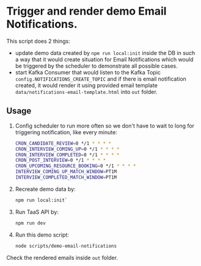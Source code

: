 # Trigger and render demo Email Notifications.

This script does 2 things:

- update demo data created by `npm run local:init` inside the DB in such a way that it would create situation for Email Notifications which would be triggered by the scheduler to demonstrate all possible cases.
- start Kafka Consumer that would listen to the Kafka Topic `config.NOTIFICATIONS_CREATE_TOPIC` and if there is email notification created, it would render it using provided email template `data/notifications-email-template.html` into `out` folder.

## Usage

1. Config scheduler to run more often so we don't have to wait to long for triggering notification, like every minute:

    ```sh
    CRON_CANDIDATE_REVIEW=0 */1 * * * *
    CRON_INTERVIEW_COMING_UP=0 */1 * * * *
    CRON_INTERVIEW_COMPLETED=0 */1 * * * *
    CRON_POST_INTERVIEW=0 */1 * * * *
    CRON_UPCOMING_RESOURCE_BOOKING=0 */1 * * * *
    INTERVIEW_COMING_UP_MATCH_WINDOW=PT1M
    INTERVIEW_COMPLETED_MATCH_WINDOW=PT1M
    ```

2. Recreate demo data by:

    ```sh
    npm run local:init`

3. Run TaaS API by:

    ```sh
    npm run dev
    ```

4. Run this demo script:

   ```sh
   node scripts/demo-email-notifications
   ```

Check the rendered emails inside `out` folder.
